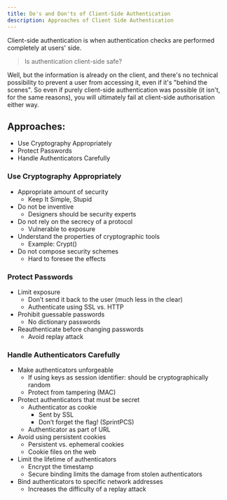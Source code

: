```yaml
---
title: Do's and Don'ts of Client-Side Authentication
description: Approaches of Client Side Authentication
---
```


Client-side authentication is when authentication checks are performed completely at users' side.

> Is authentication client-side safe?

Well, but the information is already on the client, and there's no technical possibility to prevent a user from accessing it, even if it's "behind the scenes". So even if purely client-side authentication was possible (it isn't, for the same reasons), you will ultimately fail at client-side authorisation either way.


## Approaches:  
- Use Cryptography Appropriately
- Protect Passwords
- Handle Authenticators Carefully


### Use Cryptography Appropriately
- Appropriate amount of security
    - Keep It Simple, Stupid
- Do not be inventive
    - Designers should be security experts
- Do not rely on the secrecy of a protocol
    - Vulnerable to exposure
- Understand the properties of cryptographic tools
    - Example: Crypt()
- Do not compose security schemes
    - Hard to foresee the effects

### Protect Passwords
- Limit exposure
    - Don’t send it back to the user (much less in the clear)
    - Authenticate using SSL vs. HTTP
- Prohibit guessable passwords
    - No dictionary passwords
- Reauthenticate before changing passwords
    - Avoid replay attack

### Handle Authenticators Carefully
- Make authenticators unforgeable
    - If using keys as session identifier: should be cryptographically random
    - Protect from tampering (MAC)
- Protect authenticators that must be secret
    - Authenticator as cookie
        - Sent by SSL
        - Don’t forget the flag! (SprintPCS)
    - Authenticator as part of URL
- Avoid using persistent cookies
    - Persistent vs. ephemeral cookies
    - Cookie files on the web
- Limit the lifetime of authenticators
    - Encrypt the timestamp
    - Secure binding limits the damage from stolen authenticators
- Bind authenticators to specific network addresses
    - Increases the difficulty of a replay attack
